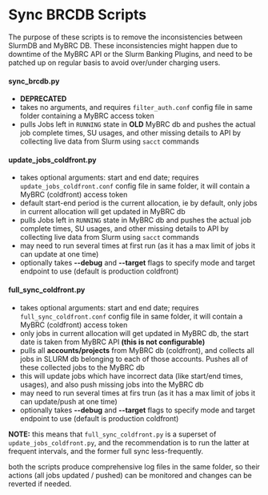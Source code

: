 # Sync BRCDB Scripts

The purpose of these scripts is to remove the inconsistencies between SlurmDB
and MyBRC DB. These inconsistencies might happen due to downtime of the MyBRC
API or the Slurm Banking Plugins, and need to be patched up on regular basis to
avoid over/under charging users.

#### sync_brcdb.py

- **DEPRECATED**
- takes no arguments, and requires `filter_auth.conf` config file in same folder
  containing a MyBRC access token
- pulls Jobs left in `RUNNING` state in **OLD** MyBRC db and pushes the actual
  job complete times, SU usages, and other missing details to API by collecting
  live data from Slurm using `sacct` commands

#### update_jobs_coldfront.py

- takes optional arguments: start and end date; requires `update_jobs_coldfront.conf`
  config file in same folder, it will contain a MyBRC (coldfront) access token
- default start-end period is the current allocation, ie by default, only jobs
  in current allocation will get updated in MyBRC db
- pulls Jobs left in `RUNNING` state in MyBRC db and pushes the actual job
  complete times, SU usages, and other missing details to API by collecting
  live data from Slurm using `sacct` commands
- may need to run several times at first run (as it has a max limit of jobs it
  can update at one time)
- optionally takes **--debug** and **--target** flags to specify mode and target endpoint
  to use (default is production coldfront)

#### full_sync_coldfront.py

- takes optional arguments: start and end date; requires
  `full_sync_coldfront.conf` config file in same folder, it will contain a MyBRC
  (coldfront) access token
- only jobs in current allocation will get updated in MyBRC db, the start date
  is taken from MyBRC API **(this is not configurable)**
- pulls all **accounts/projects** from MyBRC db (coldfront), and collects all
  jobs in SLURM db belonging to each of those accounts. Pushes all of these
  collected jobs to the MyBRC db
- this will update jobs which have incorrect data (like start/end times,
  usages), and also push missing jobs into the MyBRC db
- may need to run several times at firs trun (as it has a max limit of jobs it
  can update/push at one time)
- optionally takes **--debug** and **--target** flags to specify mode and target endpoint
  to use (default is production coldfront)

**NOTE:**
this means that `full_sync_coldfront.py` is a superset of `update_jobs_coldfront.py`,
and the recommendation is to run the latter at frequent intervals, and the
former full sync less-frequently.

both the scripts produce comprehensive log files in the same folder, so their
actions (all jobs updated / pushed) can be monitored and changes can be
reverted if needed.
